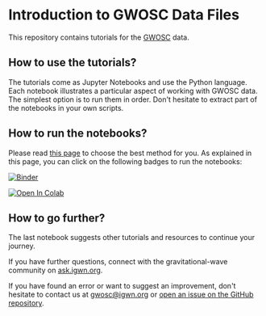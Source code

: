 # Introduction to GWOSC Data Files

This repository contains tutorials for the [GWOSC](https://gwosc.org) data.

## How to use the tutorials?

The tutorials come as Jupyter Notebooks and use the Python language.
Each notebook illustrates a particular aspect of working with GWOSC data.
The simplest option is to run them in order.
Don't hesitate to extract part of the notebooks in your own scripts.

## How to run the notebooks?

Please read [this page](https://gwosc.org/tutorial00/) to choose the best method for you.
As explained in this page, you can click on the following badges to run the notebooks:

[![Binder](https://mybinder.org/badge_logo.svg)](https://mybinder.org/v2/gh/gwosc-tutorial/introduction_gwosc_data_files/main)

[![Open In Colab](https://colab.research.google.com/assets/colab-badge.svg)](https://colab.research.google.com/github/gwosc-tutorial/introduction_gwosc_data_files/blob/main)

## How to go further?

The last notebook suggests other tutorials and resources to continue your journey.

If you have further questions, connect with the gravitational-wave community on [ask.igwn.org](https://ask.igwn.org/).

If you have found an error or want to suggest an improvement,
don't hesitate to contact us at gwosc@igwn.org or [open an issue on the GitHub repository](https://github.com/gwosc-tutorial/introduction_gwosc_data_files/issues).
